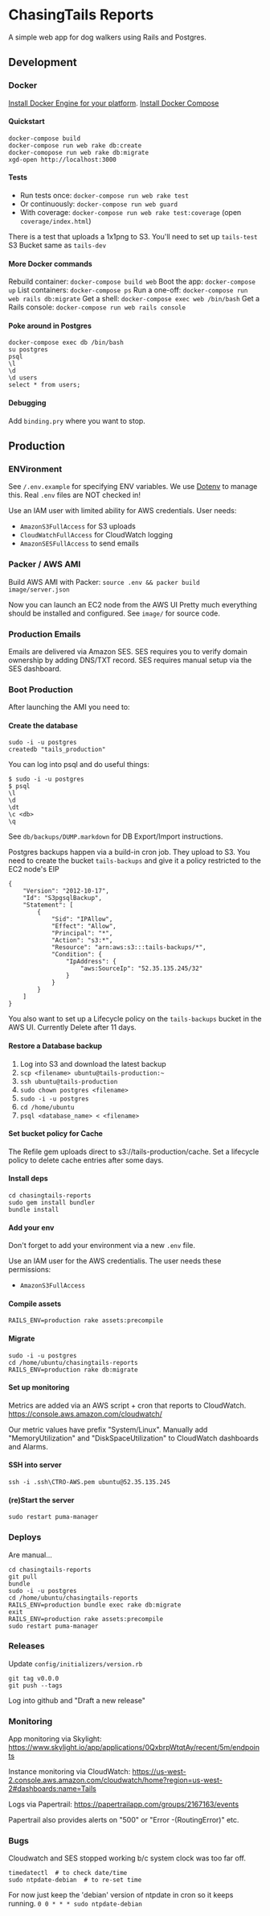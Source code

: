 # ChasingTails Reports

A simple web app for dog walkers using Rails and Postgres.

## Development

### Docker

[Install Docker Engine for your platform](https://docs.docker.com/engine/installation/).
[Install Docker Compose](https://github.com/docker/compose/releases)

#### Quickstart
```
docker-compose build
docker-compose run web rake db:create
docker-comopose run web rake db:migrate
xgd-open http://localhost:3000
```

#### Tests

- Run tests once: `docker-compose run web rake test`
- Or continuously: `docker-compose run web guard`
- With coverage: `docker-compose run web rake test:coverage` (open `coverage/index.html`)

There is a test that uploads a 1x1png to S3.  You'll need to set up `tails-test` S3 Bucket same as `tails-dev`

#### More Docker commands
Rebuild container: `docker-compose build web`
Boot the app: `docker-compose up`
List containers: `docker-compose ps`
Run a one-off: `docker-compose run web rails db:migrate`
Get a shell: `docker-compose exec web /bin/bash`
Get a Rails console: `docker-compose run web rails console`

#### Poke around in Postgres
```
docker-compose exec db /bin/bash
su postgres
psql
\l
\d
\d users
select * from users;
```

#### Debugging
Add `binding.pry` where you want to stop.

## Production

### ENVironment
See `/.env.example` for specifying ENV variables.
We use [Dotenv](https://github.com/bkeepers/dotenv) to manage this.
Real `.env` files are NOT checked in!

Use an IAM user with limited ability for AWS credentials. User needs: 

- `AmazonS3FullAccess` for S3 uploads
- `CloudWatchFullAccess` for CloudWatch logging
- `AmazonSESFullAccess` to send emails

### Packer / AWS AMI

Build AWS AMI with Packer:
`source .env && packer build image/server.json`

Now you can launch an EC2 node from the AWS UI
Pretty much everything should be installed and configured.
See `image/` for source code.


### Production Emails

Emails are delivered via Amazon SES.  SES requires you to verify domain ownership by adding DNS/TXT record.  SES requires manual setup via the SES dashboard.


### Boot Production

After launching the AMI you need to:

#### Create the database
```
sudo -i -u postgres
createdb "tails_production"
```

You can log into psql and do useful things:
```
$ sudo -i -u postgres
$ psql
\l  
\d
\dt
\c <db>
\q
```
See `db/backups/DUMP.markdown` for DB Export/Import instructions.

Postgres backups happen via a build-in cron job.  They upload to S3.
You need to create the bucket `tails-backups` and give it a policy restricted to the EC2 node's EIP
```
{
	"Version": "2012-10-17",
	"Id": "S3pgsqlBackup",
	"Statement": [
		{
			"Sid": "IPAllow",
			"Effect": "Allow",
			"Principal": "*",
			"Action": "s3:*",
			"Resource": "arn:aws:s3:::tails-backups/*",
			"Condition": {
				"IpAddress": {
					"aws:SourceIp": "52.35.135.245/32"
				}
			}
		}
	]
}
```

You also want to set up a Lifecycle policy on the `tails-backups` bucket in the AWS UI.
Currently Delete after 11 days.

#### Restore a Database backup

1. Log into S3 and download the latest backup
2. `scp <filename> ubuntu@tails-production:~`
3. `ssh ubuntu@tails-production`
4. `sudo chown postgres <filename>`
5. `sudo -i -u postgres`
6. `cd /home/ubuntu`
7. `psql <database_name> < <filename>`


#### Set bucket policy for Cache
The Refile gem uploads direct to s3://tails-production/cache.  Set a lifecycle policy to delete cache entries after some days.

#### Install deps
```
cd chasingtails-reports
sudo gem install bundler
bundle install
```

#### Add your env
Don't forget to add your environment via a new `.env` file.

Use an IAM user for the AWS credentialis. The user needs these permissions:

- `AmazonS3FullAccess`

#### Compile assets
`RAILS_ENV=production rake assets:precompile`

#### Migrate
```
sudo -i -u postgres
cd /home/ubuntu/chasingtails-reports
RAILS_ENV=production rake db:migrate
```

#### Set up monitoring

Metrics are added via an AWS script + cron that reports to CloudWatch.
https://console.aws.amazon.com/cloudwatch/

Our metric values have prefix "System/Linux".
Manually add "MemoryUtilization" and "DiskSpaceUtilization" to CloudWatch dashboards and Alarms.

#### SSH into server

`ssh -i .ssh\CTRO-AWS.pem ubuntu@52.35.135.245`

#### (re)Start the server
```
sudo restart puma-manager
```

### Deploys
Are manual...
```
cd chasingtails-reports
git pull
bundle
sudo -i -u postgres
cd /home/ubuntu/chasingtails-reports
RAILS_ENV=production bundle exec rake db:migrate
exit
RAILS_ENV=production rake assets:precompile
sudo restart puma-manager
```

### Releases

Update `config/initializers/version.rb`
```
git tag v0.0.0
git push --tags
```
Log into github and "Draft a new release"


### Monitoring

App monitoring via Skylight:
https://www.skylight.io/app/applications/0QxbrpWtqtAy/recent/5m/endpoints

Instance monitoring via CloudWatch:
https://us-west-2.console.aws.amazon.com/cloudwatch/home?region=us-west-2#dashboards:name=Tails

Logs via Papertrail:
https://papertrailapp.com/groups/2167163/events

Papertrail also provides alerts on "500" or "Error -(RoutingError)" etc.


### Bugs
Cloudwatch and SES stopped working b/c system clock was too far off.
```
timedatectl  # to check date/time
sudo ntpdate-debian  # to re-set time
```
For now just keep the 'debian' version of ntpdate in cron so it keeps running.
`0 0 * * * sudo ntpdate-debian`

